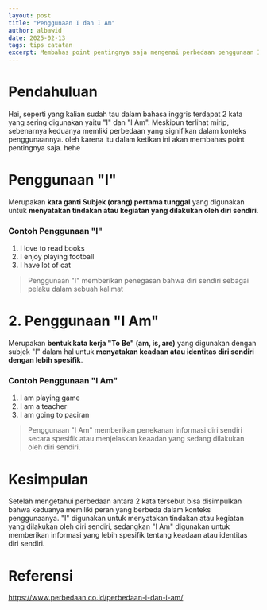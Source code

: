 ```yaml
---
layout: post
title: "Penggunaan I dan I Am"
author: albawid
date: 2025-02-13
tags: tips catatan 
excerpt: Membahas point pentingnya saja mengenai perbedaan penggunaan I dan I Am
---
```

# Pendahuluan
Hai, seperti yang kalian sudah tau dalam bahasa inggris terdapat 2 kata yang sering digunakan yaitu "I" dan "I Am". Meskipun terlihat mirip, sebenarnya keduanya memliki perbedaan yang signifikan dalam konteks penggunaannya. oleh karena itu dalam ketikan ini akan membahas point pentingnya saja. hehe

# Penggunaan "I"
Merupakan **kata ganti Subjek (orang) pertama tunggal** yang digunakan untuk **menyatakan tindakan atau kegiatan yang dilakukan oleh diri sendiri**.

### Contoh Penggunaan "I"
1. I love to read books
2. I enjoy playing football
3. I have lot of cat

> Penggunaan "I" memberikan penegasan bahwa diri sendiri sebagai pelaku dalam sebuah kalimat

# 2. Penggunaan "I Am" 
Merupakan **bentuk kata kerja "To Be" (am, is, are)** yang digunakan dengan subjek "I" dalam hal untuk **menyatakan keadaan atau identitas diri sendiri dengan lebih spesifik**.

### Contoh Penggunaan "I Am"
1. I am playing game
2. I am a teacher
3. I am going to paciran

> Penggunaan "I Am" memberikan penekanan informasi diri sendiri secara spesifik atau menjelaskan keaadan yang sedang dilakukan oleh diri sendiri.

# Kesimpulan
Setelah mengetahui perbedaan antara 2 kata tersebut bisa disimpulkan bahwa keduanya memiliki peran yang berbeda dalam konteks penggunaanya. "I" digunakan untuk menyatakan tindakan atau kegiatan yang dilakukan oleh diri sendiri, sedangkan "I Am" digunakan untuk memberikan informasi yang lebih spesifik tentang keadaan atau identitas diri sendiri.

# Referensi
<https://www.perbedaan.co.id/perbedaan-i-dan-i-am/>